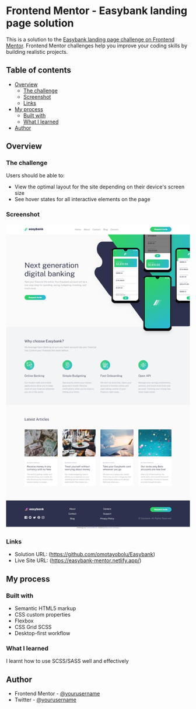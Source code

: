 # Frontend Mentor - Easybank landing page solution

This is a solution to the [Easybank landing page challenge on Frontend Mentor](https://www.frontendmentor.io/challenges/easybank-landing-page-WaUhkoDN). Frontend Mentor challenges help you improve your coding skills by building realistic projects.

## Table of contents

- [Overview](#overview)
  - [The challenge](#the-challenge)
  - [Screenshot](#screenshot)
  - [Links](#links)
- [My process](#my-process)
  - [Built with](#built-with)
  - [What I learned](#what-i-learned)
- [Author](#author)

## Overview

### The challenge

Users should be able to:

- View the optimal layout for the site depending on their device's screen size
- See hover states for all interactive elements on the page

### Screenshot

![](./images/FireShot%20Capture%20001%20-%20Frontend%20Mentor%20-%20Easybank%20landing%20page.netlify.app.png)

### Links

- Solution URL: (https://github.com/omotayobolu/Easybank)
- Live Site URL: (https://easybank-mentor.netlify.app/)

## My process

### Built with

- Semantic HTML5 markup
- CSS custom properties
- Flexbox
- CSS Grid
  SCSS
- Desktop-first workflow

### What I learned

I learnt how to use SCSS/SASS well and effectively

## Author

- Frontend Mentor - [@yourusername](https://www.frontendmentor.io/profile/omotayobolu)
- Twitter - [@yourusername](https://www.twitter.com/bolu_xy)

